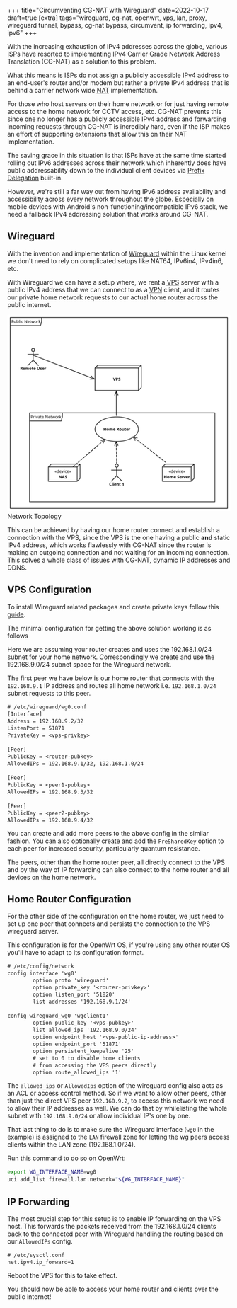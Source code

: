 +++
title="Circumventing CG-NAT with Wireguard"
date=2022-10-17
draft=true
[extra]
tags="wireguard, cg-nat, openwrt, vps, lan, proxy, wireguard tunnel, bypass, cg-nat bypass, circumvent, ip forwarding, ipv4, ipv6"
+++

With the increasing exhaustion of IPv4 addresses across the globe, various
ISPs have resorted to implementing IPv4 Carrier Grade Network Address
Translation (CG-NAT) as a solution to this problem.

What this means is ISPs do not assign a publicly accessible IPv4 address to
an end-user's router and/or modem but rather a private IPv4 address that is behind
a carrier network wide <abbr title="Network Address Translation">NAT</abbr> implementation.

<!-- more -->

For those who host servers on their home network or for just having remote
access to the home network for CCTV access, etc. CG-NAT prevents this since
one no longer has a publicly accessible IPv4 address and forwarding incoming
requests through CG-NAT is incredibly hard, even if the ISP makes an effort
of supporting extensions that allow this on their NAT implementation.

The saving grace in this situation is that ISPs have at the same time started
rolling out IPv6 addresses across their network which inherently does have
public addressability down to the individual client devices via [Prefix
Delegation][1] built-in.

However, we're still a far way out from having IPv6 address availability and
accessibility across every network throughout the globe. Especially on mobile
devices with Android's non-functioning/incompatible IPv6 stack, we need a
fallback IPv4 addressing solution that works around CG-NAT.

## Wireguard

With the invention and implementation of [Wireguard][2] within the Linux kernel we
don't need to rely on complicated setups like NAT64, IPv6in4, IPv4in6, etc.

With Wireguard we can have a setup where, we rent a <abbr title="Virtual Private Server">VPS</abbr>
server with a public IPv4 address that we can connect to as
a <abbr title="Virtual Private Network">VPN</abbr> client,
and it routes our private home network requests to our actual home router
across the public internet.

<img src="wireguard-vps.svg">Network Topology</img>

This can be achieved by having our home router connect and establish a
connection with the VPS, since the VPS is the one having a public **and**
static IPv4 address, which works flawlessly with CG-NAT since the router is making an
outgoing connection and not waiting for an incoming connection. This solves a
whole class of issues with CG-NAT, dynamic IP addresses and DDNS.

## VPS Configuration

To install Wireguard related packages and create private keys follow this
[guide][3].

The minimal configuration for getting the above solution working is as follows

Here we are assuming your router creates and uses the 192.168.1.0/24 subnet for
your home network. Correspondingly we create and use the 192.168.9.0/24 subnet
space for the Wireguard network.

The first peer we have below is our home router that connects with the
`192.168.9.1` IP address and routes all home network i.e. `192.168.1.0/24` subnet requests
to this peer.

```config
# /etc/wireguard/wg0.conf
[Interface]
Address = 192.168.9.2/32
ListenPort = 51871
PrivateKey = <vps-privkey>

[Peer]
PublicKey = <router-pubkey>
AllowedIPs = 192.168.9.1/32, 192.168.1.0/24

[Peer]
PublicKey = <peer1-pubkey>
AllowedIPs = 192.168.9.3/32

[Peer]
PublicKey = <peer2-pubkey>
AllowedIPs = 192.168.9.4/32
```

You can create and add more peers to the above config in the similar fashion.
You can also optionally create and add the `PreSharedKey` option to each peer
for increased security, particularly quantum resistance.

The peers, other than the home router peer, all directly connect to the VPS and
by the way of IP forwarding can also connect to the home router and all devices on
the home network.

## Home Router Configuration

For the other side of the configuration on the home router, we just need to
set up one peer that connects and persists the connection to the VPS wireguard
server.

This configuration is for the OpenWrt OS, if you're using any other router OS
you'll have to adapt to its configuration format.

```config
# /etc/config/network
config interface 'wg0'
        option proto 'wireguard'
        option private_key '<router-privkey>'
        option listen_port '51820'
        list addresses '192.168.9.1/24'

config wireguard_wg0 'wgclient1'
        option public_key '<vps-pubkey>'
        list allowed_ips '192.168.9.0/24'
        option endpoint_host '<vps-public-ip-address>'
        option endpoint_port '51871'
        option persistent_keepalive '25'
        # set to 0 to disable home clients
        # from accessing the VPS peers directly
        option route_allowed_ips '1'
```

The `allowed_ips` or `AllowedIps` option of the wireguard config also acts as
an ACL or access control method. So if we want to allow other peers, other than
just the direct VPS peer `192.168.9.2`, to access this network we need to allow
their IP addresses as well. We can do that by whilelisting the whole subnet
with `192.168.9.0/24` or allow individual IP's one by one.

That last thing to do is to make sure the Wireguard interface (`wg0` in the example)
is assigned to the `LAN` firewall zone for letting the wg peers access clients
within the LAN zone (192.168.1.0/24).

Run this command to do so on OpenWrt:
```bash
export WG_INTERFACE_NAME=wg0
uci add_list firewall.lan.network="${WG_INTERFACE_NAME}"
```

## IP Forwarding

The most crucial step for this setup is to enable IP forwarding on the VPS
host. This forwards the packets received from the 192.168.1.0/24
clients back to the connected peer with Wireguard handling the routing
based on our `AllowedIPs` config.

```config
# /etc/sysctl.conf
net.ipv4.ip_forward=1
```

Reboot the VPS for this to take effect.

You should now be able to access your home router and clients over the public internet!


[1]: https://en.wikipedia.org/wiki/Prefix_delegation
[2]: https://www.wireguard.com/
[3]: https://wiki.archlinux.org/title/WireGuard
